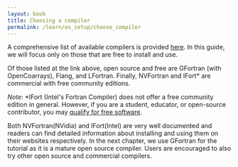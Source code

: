 ```yaml
---
layout: book
title: Choosing a compiler
permalink: /learn/os_setup/choose_compiler
---
```


A comprehensive list of available compilers is provided [here]({{site.baseurl}}/compilers). In this guide, we will focus only on those that are free to install and use.

Of those listed at the link above, open source and free are GFortran (with OpenCoarrays), Flang, and LFortran. Finally, NVFortran and IFort* are commercial with free community editions.

_Note_: *IFort (Intel's Fortran Compiler) does not offer a free community edition in general. However, if you are a student, educator, or open-source contributor, you may [qualify for free software](https://software.intel.com/content/www/us/en/develop/articles/qualify-for-free-software.html).

Both NVFortran(NVidia) and IFort(Intel) are very well documented and readers can find detailed information about installing and using them on their websites respectively. In the next chapter, we use GFortran for the tutorial as it is a mature open source compiler. Users are encouraged to also try other open source and commercial compilers.
